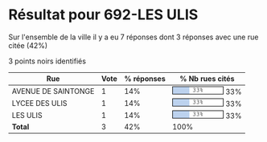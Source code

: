 # Résultat pour 692-LES ULIS

Sur l'ensemble de la ville il y a eu 7 réponses dont 3 réponses avec une rue citée (42%)

3 points noirs identifiés

| Rue | Vote | % réponses | % Nb rues cités|
|-----|------|------------|----------------|
| AVENUE DE SAINTONGE | 1 | 14% | <img src="../../img/bar_33.gif" />&nbsp;33%|
| LYCEE DES ULIS | 1 | 14% | <img src="../../img/bar_33.gif" />&nbsp;33%|
| LES ULIS | 1 | 14% | <img src="../../img/bar_33.gif" />&nbsp;33%|
| **Total** | 3 | 42% | 100%|
